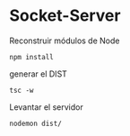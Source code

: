 


# Socket-Server



Reconstruir módulos de Node
```
npm install
``` 

generar el DIST
```
tsc -w
``` 

Levantar el servidor
```
nodemon dist/
``` 
